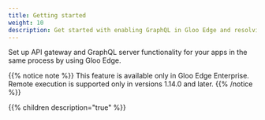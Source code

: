 ```yaml
---
title: Getting started
weight: 10
description: Get started with enabling GraphQL in Gloo Edge and resolving GraphQL queries to upstream services.
---
```


Set up API gateway and GraphQL server functionality for your apps in the same process by using Gloo Edge.

{{% notice note %}}
This feature is available only in Gloo Edge Enterprise. Remote execution is supported only in versions 1.14.0 and later.
{{% /notice %}}

{{% children description="true" %}}